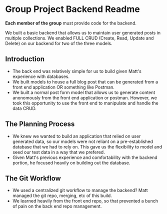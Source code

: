 # Group Project Backend Readme

**Each member of the group** must provide code for the backend.

We built a basic backend that allows us to maintain user generated posts in multiple collections. We enabled FULL CRUD (Create, Read, Update and Delete) on our backend for two of the three models.

## Introduction

- The back end was relatively simple for us to build given Matt's experience with databases.
- We built models to house a full blog post that can be generated from a front end application OR something like Postman.
- We built a normal post form model that allows us to generate content anonomously from the front end application or postman. However, we took this opportunity to use the front end to manipulate and handle the data CRUD.

## The Planning Process

- We knew we wanted to build an application that relied on user generated data, so our models were not reliant on a pre-established database that we had to rely on. This gave us the flexibility to model and seed our test data in a way that we prefered.
- Given Matt's previous experience and comfortability with the backend portion, he focused heavily on building out the database.

## The Git Workflow

- We used a centralized git workflow to manage the backend? Matt managed the git repo, merging, etc of this build.
- We learned heavily from the front end repo, so that prevented a bunch of pain on the back end repo management.
